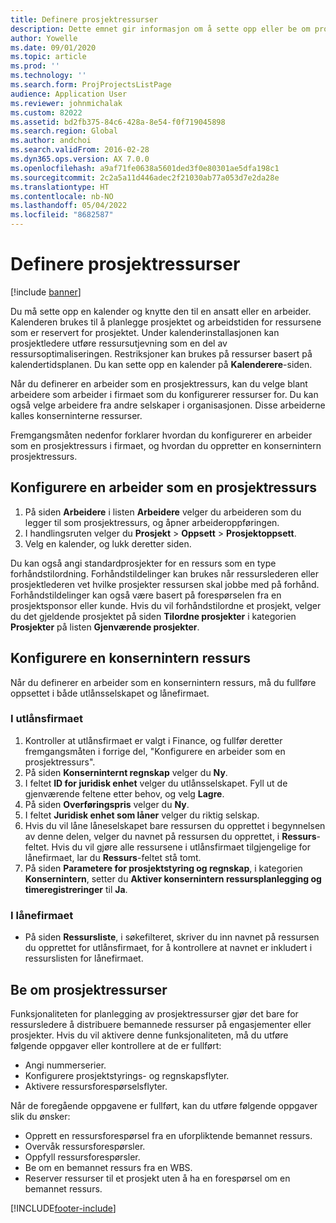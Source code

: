 ```yaml
---
title: Definere prosjektressurser
description: Dette emnet gir informasjon om å sette opp eller be om prosjektressurser.
author: Yowelle
ms.date: 09/01/2020
ms.topic: article
ms.prod: ''
ms.technology: ''
ms.search.form: ProjProjectsListPage
audience: Application User
ms.reviewer: johnmichalak
ms.custom: 82022
ms.assetid: bd2fb375-84c6-428a-8e54-f0f719045898
ms.search.region: Global
ms.author: andchoi
ms.search.validFrom: 2016-02-28
ms.dyn365.ops.version: AX 7.0.0
ms.openlocfilehash: a9af71fe0638a5601ded3f0e80301ae5dfa198c1
ms.sourcegitcommit: 2c2a5a11d446adec2f21030ab77a053d7e2da28e
ms.translationtype: HT
ms.contentlocale: nb-NO
ms.lasthandoff: 05/04/2022
ms.locfileid: "8682587"
---
```

# <a name="set-up-project-resources"></a>Definere prosjektressurser

[!include [banner](../includes/banner.md)]

Du må sette opp en kalender og knytte den til en ansatt eller en arbeider. Kalenderen brukes til å planlegge prosjektet og arbeidstiden for ressursene som er reservert for prosjektet. Under kalenderinstallasjonen kan prosjektledere utføre ressursutjevning som en del av ressursoptimaliseringen. Restriksjoner kan brukes på ressurser basert på kalendertidsplanen. Du kan sette opp en kalender på **Kalenderere**-siden.

Når du definerer en arbeider som en prosjektressurs, kan du velge blant arbeidere som arbeider i firmaet som du konfigurerer ressurser for. Du kan også velge arbeidere fra andre selskaper i organisasjonen. Disse arbeiderne kalles konserninterne ressurser.

Fremgangsmåten nedenfor forklarer hvordan du konfigurerer en arbeider som en prosjektressurs i firmaet, og hvordan du oppretter en konsernintern prosjektressurs.

## <a name="set-up-a-worker-as-a-project-resource"></a>Konfigurere en arbeider som en prosjektressurs

1. På siden **Arbeidere** i listen **Arbeidere** velger du arbeideren som du legger til som prosjektressurs, og åpner arbeideroppføringen.
2. I handlingsruten velger du **Prosjekt** &gt; **Oppsett** &gt; **Prosjektoppsett**.
3. Velg en kalender, og lukk deretter siden.

Du kan også angi standardprosjekter for en ressurs som en type forhåndstilordning. Forhåndstildelinger kan brukes når ressurslederen eller prosjektlederen vet hvilke prosjekter ressursen skal jobbe med på forhånd. Forhåndstildelinger kan også være basert på forespørselen fra en prosjektsponsor eller kunde. Hvis du vil forhåndstilordne et prosjekt, velger du det gjeldende prosjektet på siden **Tilordne prosjekter** i kategorien **Prosjekter** på listen **Gjenværende prosjekter**.

## <a name="set-up-an-intercompany-resource"></a>Konfigurere en konsernintern ressurs

Når du definerer en arbeider som en konsernintern ressurs, må du fullføre oppsettet i både utlånsselskapet og lånefirmaet.

### <a name="in-the-lending-company"></a>I utlånsfirmaet

1. Kontroller at utlånsfirmaet er valgt i Finance, og fullfør deretter fremgangsmåten i forrige del, "Konfigurere en arbeider som en prosjektressurs".
2. På siden **Konserninternt regnskap** velger du **Ny**.
3. I feltet **ID for juridisk enhet** velger du utlånsselskapet. Fyll ut de gjenværende feltene etter behov, og velg **Lagre**.
4. På siden **Overføringspris** velger du **Ny**.
5. I feltet **Juridisk enhet som låner** velger du riktig selskap.
6. Hvis du vil låne låneselskapet bare ressursen du opprettet i begynnelsen av denne delen, velger du navnet på ressursen du opprettet, i **Ressurs**-feltet. Hvis du vil gjøre alle ressursene i utlånsfirmaet tilgjengelige for lånefirmaet, lar du **Ressurs**-feltet stå tomt.
7. På siden **Parametere for prosjektstyring og regnskap**, i kategorien **Konsernintern**, setter du **Aktiver konsernintern ressursplanlegging og timeregistreringer** til **Ja**.

### <a name="in-the-borrowing-company"></a>I lånefirmaet

- På siden **Ressursliste**, i søkefilteret, skriver du inn navnet på ressursen du opprettet for utlånsfirmaet, for å kontrollere at navnet er inkludert i ressurslisten for lånefirmaet.

## <a name="request-project-resources"></a>Be om prosjektressurser
Funksjonaliteten for planlegging av prosjektressurser gjør det bare for ressursledere å distribuere bemannede ressurser på engasjementer eller prosjekter. Hvis du vil aktivere denne funksjonaliteten, må du utføre følgende oppgaver eller kontrollere at de er fullført:

- Angi nummerserier.
- Konfigurere prosjektstyrings- og regnskapsflyter.
- Aktivere ressursforespørselsflyter.

Når de foregående oppgavene er fullført, kan du utføre følgende oppgaver slik du ønsker:

- Opprett en ressursforespørsel fra en uforpliktende bemannet ressurs.
- Overvåk ressursforespørsler.
- Oppfyll ressursforespørsler.
- Be om en bemannet ressurs fra en WBS.
- Reserver ressurser til et prosjekt uten å ha en forespørsel om en bemannet ressurs.


[!INCLUDE[footer-include](../includes/footer-banner.md)]